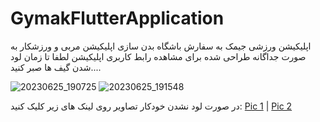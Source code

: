 # GymakFlutterApplication
اپلیکیشن ورزشی جیمک به سفارش باشگاه بدن سازی
اپلیکیشن مربی و ورزشکار به صورت جداگانه طراحی شده
برای مشاهده رابط کاربری اپلیکیشن لطفا تا زمان لود شدن گیف ها صبر کنید....

![20230625_190725](https://github.com/Ghazal-Jamalzadeh/GymakFlutterApplication/assets/85625209/402747e8-59ff-4c39-b02f-533c6b09d42a)
![20230625_191548](https://github.com/Ghazal-Jamalzadeh/GymakFlutterApplication/assets/85625209/f8e25f1f-d2ac-477c-ba4a-769f1cd75a39)

در صورت لود نشدن خودکار تصاویر روی لینک های زیر کلیک کنید:
[Pic 1](https://github.com/Ghazal-Jamalzadeh/GymakFlutterApplication/assets/85625209/402747e8-59ff-4c39-b02f-533c6b09d42a) |
[Pic 2](https://github.com/Ghazal-Jamalzadeh/GymakFlutterApplication/assets/85625209/f8e25f1f-d2ac-477c-ba4a-769f1cd75a39) 
